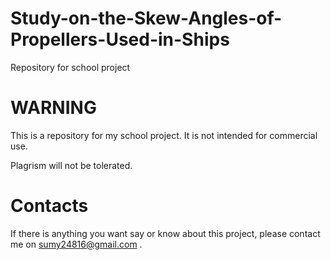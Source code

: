 # Study-on-the-Skew-Angles-of-Propellers-Used-in-Ships
Repository for school project

# WARNING
This is a repository for my school project. It is not intended for commercial use. 

Plagrism will not be tolerated.

# Contacts
If there is anything you want say or know about this project, please contact me on sumy24816@gmail.com . 
